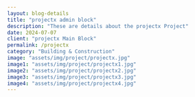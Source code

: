 ```yaml
---  
layout: blog-details  
title: "projectx admin block"  
description: "These are details about the projectx Project"  
date: 2024-07-07  
client: "projectx Main Block" 
permalink: /projectx   
category: "Building & Construction"
image: "assets/img/project/projectx.jpg"  
image1: "assets/img/project/projectx1.jpg" 
image2: "assets/img/project/projectx2.jpg" 
image3: "assets/img/project/projectx3.jpg" 
image4: "assets/img/project/projectx4.jpg" 
---  
```


